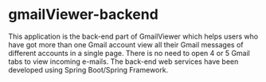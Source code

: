 # gmailViewer-backend
This application is the back-end part of GmailViewer which helps users who have got more than one Gmail account view all their Gmail messages of different accounts in a
single page. There is no need to open 4 or 5 Gmail tabs to view incoming e-mails. The back-end web services have been developed using Spring Boot/Spring Framework.

